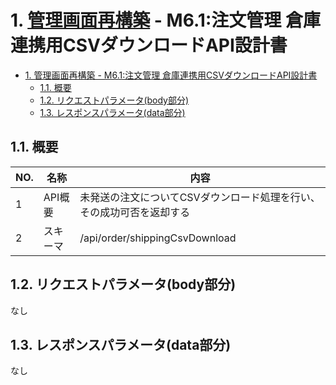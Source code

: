 # 1. [管理画面再構築](https://github.com/grrowjp/Meeth/wiki/%E7%AE%A1%E7%90%86%E7%94%BB%E9%9D%A2%E5%86%8D%E6%A7%8B%E7%AF%89-%E7%94%BB%E9%9D%A2%E4%B8%80%E8%A6%A7) - M6.1:注文管理 倉庫連携用CSVダウンロードAPI設計書

- [1. 管理画面再構築 - M6.1:注文管理 倉庫連携用CSVダウンロードAPI設計書](#1-管理画面再構築---m61注文管理-倉庫連携用csvダウンロードapi設計書)
  - [1.1. 概要](#11-概要)
  - [1.2. リクエストパラメータ(body部分)](#12-リクエストパラメータbody部分)
  - [1.3. レスポンスパラメータ(data部分)](#13-レスポンスパラメータdata部分)

## 1.1. 概要

| NO. | 名称     | 内容                                           |
| --- | -------- | ---------------------------------------------- |
| 1   | API概要  | 未発送の注文についてCSVダウンロード処理を行い、その成功可否を返却する |
| 2   | スキーマ | /api/order/shippingCsvDownload                  |

## 1.2. リクエストパラメータ(body部分)

なし

## 1.3. レスポンスパラメータ(data部分)

なし